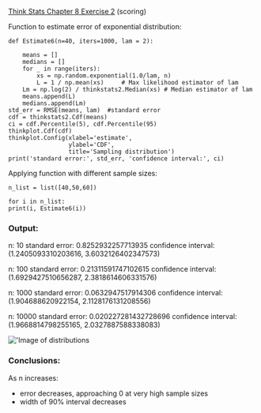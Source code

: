 [Think Stats Chapter 8 Exercise 2](http://greenteapress.com/thinkstats2/html/thinkstats2009.html#toc77) (scoring)

Function to estimate error of exponential distribution:

	def Estimate6(n=40, iters=1000, lam = 2):

    	means = []
    	medians = []
    	for _ in range(iters):
        	xs = np.random.exponential(1.0/lam, n)
        	L = 1 / np.mean(xs)     # Max likelihood estimator of lam
        Lm = np.log(2) / thinkstats2.Median(xs) # Median estimator of lam
        means.append(L)
        medians.append(Lm)
    std_err = RMSE(means, lam)  #standard error
    cdf = thinkstats2.Cdf(means)
    ci = cdf.Percentile(5), cdf.Percentile(95)
    thinkplot.Cdf(cdf)
    thinkplot.Config(xlabel='estimate',
                     ylabel='CDF',
                     title='Sampling distribution')
    print('standard error:', std_err, 'confidence interval:', ci)

Applying function with different sample sizes:

	n_list = list([40,50,60])

	for i in n_list:
    print(i, Estimate6(i))

### Output:

n: 10
standard error: 0.8252932257713935 confidence interval: (1.2405093310203616, 3.6032126402347573)

n: 100
standard error: 0.21311591747102615 confidence interval: (1.6929427510656287, 2.3818614606331576)

n: 1000
standard error: 0.0632947517914306 confidence interval: (1.904688620922154, 2.1128176131208556)

n: 10000
standard error: 0.020227281432728696 confidence interval: (1.9668814798255165, 2.0327887588338083)

!['Image of distributions](/Users/Noah/Documents/dsp/lessons/statistics/chp8_q2_distribution.png)

### Conclusions:

As n increases:

- error decreases, approaching 0 at very high sample sizes
- width of 90% interval decreases
